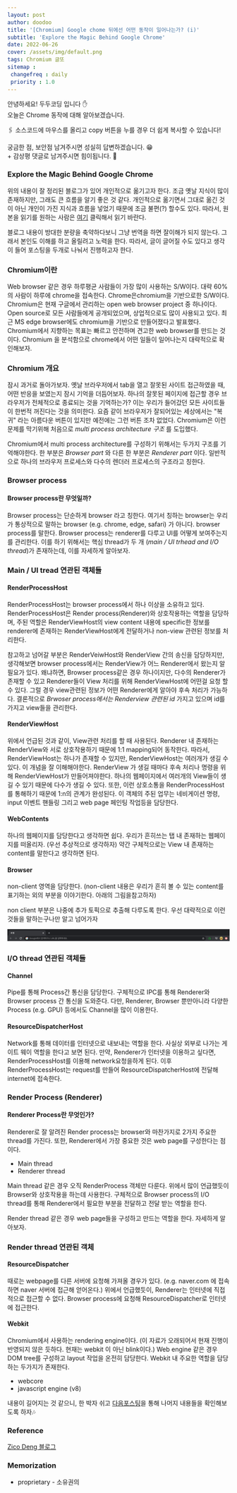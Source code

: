 ```yaml
---
layout: post
author: doodoo
title: '[Chromium] Google chome 뒤에선 어떤 동작이 일어나는가? (i)'
subtitle: 'Explore the Magic Behind Google Chrome'
date: 2022-06-26
cover: /assets/img/default.png
tags: Chromium 글또
sitemap :
 changefreq : daily
 priority : 1.0
---
```

안녕하세요! <span class="doodoo">두두코딩</span> 입니다 ✋ <br>
오늘은 Chrome 동작에 대해 알아보겠습니다.

🖇 소스코드에 마우스를 올리고 <span class="tip">copy</span> 버튼을 누를 경우 더 쉽게 복사할 수 있습니다!

궁금한 점, 보안점 남겨주시면 성실히 답변하겠습니다. 😁 <br>
\+ 감상평 댓글로 남겨주시면 힘이됩니다. 🙇

### Explore the Magic Behind Google Chrome
위의 내용이 잘 정리된 블로그가 있어 개인적으로 옮기고자 한다. 조금 옛날 지식이
많이 존재하지만, 그래도 큰 흐름을 알기 좋은 것 같다. 개인적으로 옮기면서 그대로
옮긴 것이 아닌 개인이 가진 지식과 흐름을 넣었기 때문에 조금 불편(?) 할수도 있다.
따라서, 원본을 읽기를 원하는 사람은 [여기](https://medium.com/@zicodeng/explore-the-magic-behind-google-chrome-c3563dbd2739) 클릭해서 읽기 바란다.

블로그 내용이 방대한 분량을 축약하다보니 그냥 번역을 하면 잘이해가 되지 않는다.
그래서 본인도 이해를 하고 올릴려고 노력을 한다. 따라서, 글이 글어질 수도 있다고
생각이 들어 포스팅을 두개로 나눠서 진행하고자 한다.

### Chromium이란
 Web browser 같은 경우 하루평균 사람들이 가장 많이 사용하는 S/W이다. 대략 60% 의
 사람이 하루에 chrome을 접속한다. Chrome은chromium을 기반으로한 S/W이다.
 Chromium은 현재 구글에서 관리하는 open web browser project 중 하나이다. Open
 source로 모든 사람들에게 공개되었으며, 상업적으로도 많이 사용되고 있다. 최근 MS
 edge browser에도 chromium을 기반으로 만들어졌다고 발표했다. Chromium에서
 지향하는 목표는 빠르고 안전하며 견고한 web browser를 만드는 것이다. Chromium 을
 분석함으로 chrome에서 어떤 일들이 일어나는지 대략적으로 확인해보자.

### Chromium 개요
 잠시 과거로 돌아가보자. 옛날 브라우저에서 tab을 열고 잘못된 사이트 접근하였을 때, 어떤 반응을 보였는지 잠시 기억을 더듬어보자.
하나의 잘못된 페이지에 접근할 경우 브라우저가 전체적으로 종료되는 것을
기억하는가? 이는 우리가 들어갔던 모든 사이트들이 한번적 꺼진다는 것을
의미한다. 요즘 같이 브라우저가 잘되어있는 세상에서는 "복귀" 라는 아름다운
버튼이 있지만 예전에는 그런 버튼 조차 없었다. Chromium은 이런 문제를 막기위해
처음으로 *multi process architecture 구조* 를 도입했다.

Chromium에서 multi process architecture를 구성하기 위해서는 두가지 구조를
기억해야한다. 한 부분은 *Browser part* 와 다른 한 부분은 *Renderer part* 이다. 일반적으로 하나의 브라우저 프로세스와 다수의 렌더러 프로세스의 구조라고 칭한다.

### Browser process
#### Browser process란 무엇일까?
Browser process는 단순하게 browser 라고 칭한다. 여기서 칭하는 browser는 우리가
통상적으로 말하는 browser (e.g. chrome, edge, safari) 가 아니다. browser
process를 말한다. Browser process는 renderer를 다루고 UI를 어떻게 보여주는지를 관리한다. 이를 하기 위해서는 핵심 thread가 두 개 (*main / UI trhead and I/O thread*)가 존재하는데, 이를
자세하게 알아보자.

### Main / UI tread 연관된 객체들
#### RenderProcessHost
RenderProcessHost는 browser process에서 하나 이상을 소유하고 있다.
RenderProcessHost은 Render process(Renderer)와 상호작용하는 역할을 담당하며,
	주된 역할은 RenderViewHost의 view content 내용에 specific한 정보를
	renderer에 존재하는 RenderViewHost에게 전달하거나 non-view 관련된 정보를
	처리한다.

참고하고 넘어갈 부분은 RenderVeiwHost와 RenderView 간의 송신을 담당하지만, 생각해보면 browser process에서는 RenderView가 어느 Renderer에서 왔는지 알 필요가 있다. 왜냐하면, Browser process같은 경우 하나이지만, 다수의 Renderer가 존재할 수 있고 Renderer들이 View 처리를 위해 RenderViewHost에 어떤걸 요청 할 수 있다. 그럴 경우 view관련된 정보가 어떤 Renderer에게 알아야 후속 처리가 가능하다. 결론적으로 *Brwoser process에서는 Renderview 관련된 id* 가지고 있으며 id를 가지고 view들을 관리한다.

#### RenderViewHost
위에서 언급된 것과 같이, View관련 처리를 할 때 사용된다. Renderer 내
존재하는 RenderView와 서로 상호작용하기 때문에 1:1 mapping되어 동작한다. 따라서,
RenderViewHost는 하나가 존재할 수 있지만, RenderViewHost는 여러개가 생길 수
있다. 이 개념을 잘 이해해야한다. RenderView 가 생길 때마다
후속 처리나 명령을 위해 RenderViewHost가 만들어져야한다. 하나의 웹페이지에서
여러개의 View들이 생길 수 있기 때문에 다수가 생길 수 있다. 또한, 이런
상호소통을 RenderProcessHost를 통해하기 때문에 1:n의 관계가 완성된다. 이
객체의 주된 업무는 네비게이션 명령, input 이벤트 핸들링 그리고 web page 페인팅
작업등을 담당한다.

#### WebContents
하나의 웹페이지를 담당한다고 생각하면 쉽다. 우리가 흔히쓰는 탭 내 존재하는
웹페이지를 떠올리자. (우선 추상적으로 생각하자) 약간 구체적으로는 View 내 존재하는 content를 말한다고 생각하면 된다.

#### Browser
non-client 영역을 담당한다. (non-client 내용은 우리가 흔히 볼 수 있는 content를 표기하는 외의 부분을 이야기한다. 아래의 그림을참고하자)

non client 부분은 나중에 추가 토픽으로 추출해 다루도록 한다. 우선 대략적으로
이런 것들을 말하는구나만 알고 넘어가자

![non-client view](/assets/img/non-client.png)

### I/O thread 연관된 객체들
#### Channel
Pipe를 통해 Process간 통신을 담당한다. 구체적으로 IPC를 통해 Renderer와 Browser
process 간 통신을 도와준다. 다만, Renderer, Browser 뿐만아니라 다양한 Process
(e.g. GPU) 등에서도 Channel을 많이 이용한다.


#### ResourceDispatcherHost
Network를 통해 데이터를 인터넷으로 내보내는 역할을 한다. 사실상 외부로 나가는
게이트 웨이 역할을 한다고 보면 된다. 만약, Renderer가 인터넷을 이용하고 싶다면,
	RenderProcessHost를 이용해 network요청을하게 된다. 이후 RenderProcessHost는
	request를 만들어 ResourceDispatcherHost에 전달해 internet에 접속한다.

### Render Process (Renderer)
#### Renderer Process란 무엇인가?
Renderer로 잘 알려진 Render process는 browser와 마찬가지로 2가지 주요한 thread를
가진다. 또한, Renderer에서 가장 중요한 것은 web page를 구성한다는 점이다.
- Main thread
- Renderer thread

Main thread 같은 경우 오직 RenderProcess 객체만 다룬다. 위에서 많이 언급했듯이
Browser와 상호작용을 하는데 사용한다. 구체적으로 Browser process의 I/O thread를
통해 Renderer에서 필요한 부분을 전달하고 전달 받는 역할을 한다.

Render thread 같은 경우 web page들을 구성하고 만드는 역할을 한다. 자세하게
알아보자.

### Render thread 연관된 객체
#### ResourceDispatcher
때로는 webpage를 다른 서버에 요청해 가져올 경우가 있다. (e.g. naver.com 에
		접속하면 naver 서버에 접근해 얻어온다.) 위에서 언급했듯이, Renderer는
인터넷에 직접적으로 접근할 수 없다. Browser process에 요청해
ResourceDispatcher로 인터넷에 접근한다.

#### Webkit
Chromium에서 사용하는 rendering engine이다. (이 자료가 오래되어서 현재 진행이
		반영되지 않은 듯하다. 현재는 webkit 이 아닌 blink이다.) Web engine 같은 경우
DOM tree를 구성하고 layout 작업을 온전히 담당한다. Webkit 내 주요한 역할을
담당하는 두가지가 존재한다.
- webcore
- javascript engine (v8)

내용이 길어지는 것 같으니, 한 박자 쉬고 [다음포스팅]()을 통해 나머지 내용들을
확인해보도록 하자🎶

### Reference
[Zico Deng 블로그](https://medium.com/@zicodeng/explore-the-magic-behind-google-chrome-c3563dbd2739)

### Memorization
- proprietary - 소유권의
